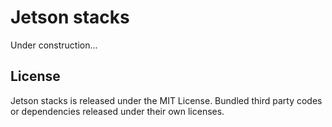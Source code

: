 # Jetson stacks

Under construction...

## License

Jetson stacks is released under the MIT License.
Bundled third party codes or dependencies released under their own licenses.
